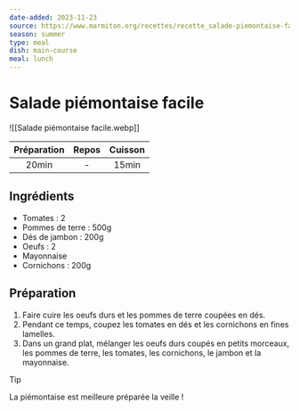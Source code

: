 ```yaml
---
date-added: 2023-11-23
source: https://www.marmiton.org/recettes/recette_salade-piemontaise-facile_168655.aspx
season: summer
type: meal
dish: main-course
meal: lunch
---
```


# Salade piémontaise facile

![[Salade piémontaise facile.webp]]

| Préparation | Repos | Cuisson |
|:-----------:|:-----:|:-------:|
|    20min    |   -   |  15min  |

## Ingrédients

- Tomates : 2
- Pommes de terre : 500g
- Dés de jambon : 200g
- Oeufs : 2
- Mayonnaise
- Cornichons : 200g

## Préparation

1. Faire cuire les oeufs durs et les pommes de terre coupées en dés.
2. Pendant ce temps, coupez les tomates en dés et les cornichons en fines lamelles.
3. Dans un grand plat, mélanger les oeufs durs coupés en petits morceaux, les pommes de terre, les tomates, les cornichons, le jambon et la mayonnaise.

> [!tip]
> La piémontaise est meilleure préparée la veille !
